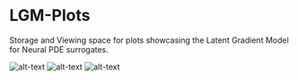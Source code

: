 # LGM-Plots
Storage and Viewing space for plots showcasing the Latent Gradient Model for Neural PDE surrogates.  


![alt-text](https://github.com/gitvicky/LGM-Plots/blob/master/Wave_Evolution_Original.gif "Simulation")
![alt-text](https://github.com/gitvicky/LGM-Plots/blob/master/Wave_Evolution_ReconNet.gif "ReconNet")
![alt-text](https://github.com/gitvicky/LGM-Plots/blob/master/Wave_Evolution_SolnNet.gif "SolnNet")
